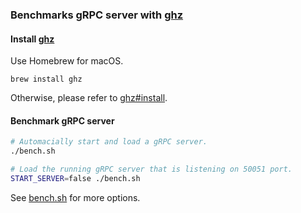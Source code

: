 ### Benchmarks gRPC server with [ghz](https://github.com/bojand/ghz)

#### Install [ghz](https://github.com/bojand/ghz)

Use Homebrew for macOS. 
```
brew install ghz
```
Otherwise, please refer to [ghz#install](https://github.com/bojand/ghz#install).

#### Benchmark gRPC server
```bash
# Automacially start and load a gRPC server.
./bench.sh

# Load the running gRPC server that is listening on 50051 port.
START_SERVER=false ./bench.sh
```

See [bench.sh](./bench.sh) for more options.
